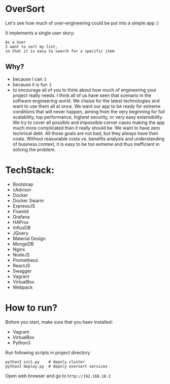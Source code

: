 # OverSort
Let's see how much of over-engineering could be put into a simple app :)

It implements a single user story:
```
As a User
I want to sort my list,
so that it is easy to search for a specific item
```
## Why?
- because I can :)
- because it is fun :)
- to encourage all of you to think about how much of engineering your project really needs. I think all of us have seen that scenario in the software engineering world. We chaise for the latest technologies and want to use them all at once. We want our app to be ready for extreme conditions that will never happen, aiming from the very beginning for full scalability, top performance, highest security, or very easy extensibility. We try to cover all possible and impossible corner cases making the app much more complicated than it really should be. We want to have zero technical debt. All those goals are not bad, but they always have their costs. Without reasonable costs vs. benefits analysis and understanding of business context, it is easy to be too extreme and thus inefficient in solving the problem.

# TechStack:
- Bootstrap
- cAdvisor
- Docker
- Docker Swarm
- ExpressJS
- Fluentd
- Grafana
- HAProx
- InfluxDB
- JQuery
- Material Design
- MongoDB
- Nginx
- NodeJS
- Prometheus
- ReactJS
- Swagger
- Vagrant
- VirtualBox
- Webpack

# How to run?

Bofore you start, make sure that you haev installed:
- Vagrant
- VirtualBox
- Python3

Run following scripts in project directory
```
python3 init.py    # depoly cluster
python3 deploy.py  # depoly oversort services
```

Open web browser and go to `http://192.168.10.2`
